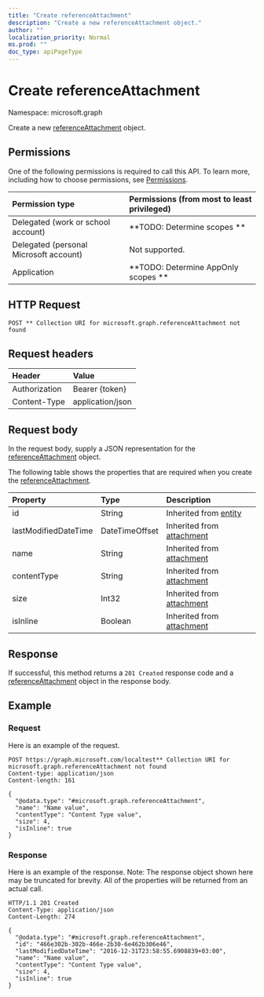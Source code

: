 ```yaml
---
title: "Create referenceAttachment"
description: "Create a new referenceAttachment object."
author: ""
localization_priority: Normal
ms.prod: ""
doc_type: apiPageType
---
```


# Create referenceAttachment

Namespace: microsoft.graph

Create a new [referenceAttachment](../resources/referenceattachment.md) object.

## Permissions
One of the following permissions is required to call this API. To learn more, including how to choose permissions, see [Permissions](/concepts/permissions-reference.md).

|Permission type|Permissions (from most to least privileged)|
|:---|:---|
|Delegated (work or school account)|**TODO: Determine scopes **|
|Delegated (personal Microsoft account)|Not supported.|
|Application|**TODO: Determine AppOnly scopes **|

## HTTP Request
<!-- {
  "blockType": "ignored"
}
-->
``` http
POST ** Collection URI for microsoft.graph.referenceAttachment not found
```

## Request headers
|Header|Value|
|:---|:---|
|Authorization|Bearer {token}|
|Content-Type|application/json|

## Request body
In the request body, supply a JSON representation for the [referenceAttachment](../resources/referenceattachment.md) object.

The following table shows the properties that are required when you create the [referenceAttachment](../resources/referenceattachment.md).

|Property|Type|Description|
|:---|:---|:---|
|id|String| Inherited from [entity](../resources/entity.md)|
|lastModifiedDateTime|DateTimeOffset| Inherited from [attachment](../resources/attachment.md)|
|name|String| Inherited from [attachment](../resources/attachment.md)|
|contentType|String| Inherited from [attachment](../resources/attachment.md)|
|size|Int32| Inherited from [attachment](../resources/attachment.md)|
|isInline|Boolean| Inherited from [attachment](../resources/attachment.md)|



## Response
If successful, this method returns a `201 Created` response code and a [referenceAttachment](../resources/referenceattachment.md) object in the response body.

## Example

### Request
Here is an example of the request.
<!-- {
  "blockType": "request",
  "name": "create_referenceattachment_from_"
}
-->
``` http
POST https://graph.microsoft.com/localtest** Collection URI for microsoft.graph.referenceAttachment not found
Content-type: application/json
Content-length: 161

{
  "@odata.type": "#microsoft.graph.referenceAttachment",
  "name": "Name value",
  "contentType": "Content Type value",
  "size": 4,
  "isInline": true
}
```

### Response
Here is an example of the response. Note: The response object shown here may be truncated for brevity. All of the properties will be returned from an actual call.
<!-- {
  "blockType": "response",
  "truncated": true,
  "@odata.type": "microsoft.graph.referenceattachment"
}
-->
``` http
HTTP/1.1 201 Created
Content-Type: application/json
Content-Length: 274

{
  "@odata.type": "#microsoft.graph.referenceAttachment",
  "id": "466e302b-302b-466e-2b30-6e462b306e46",
  "lastModifiedDateTime": "2016-12-31T23:58:55.6908839+03:00",
  "name": "Name value",
  "contentType": "Content Type value",
  "size": 4,
  "isInline": true
}
```

